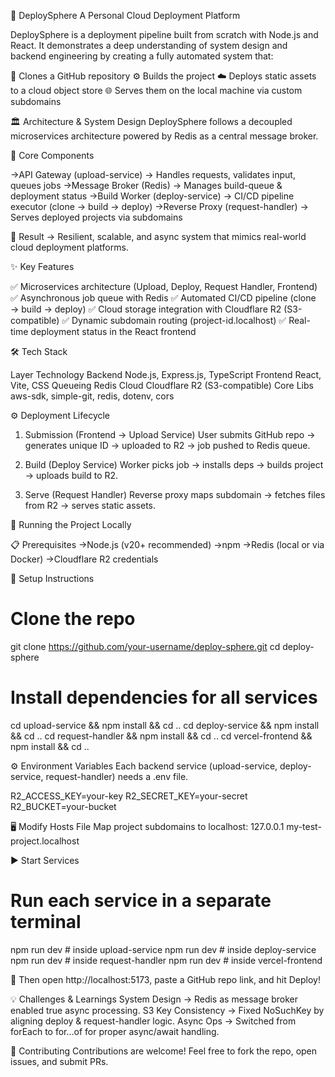 🚀 DeploySphere
A Personal Cloud Deployment Platform

DeploySphere is a deployment pipeline built from scratch with Node.js and React.
It demonstrates a deep understanding of system design and backend engineering by creating a fully automated system that:

📂 Clones a GitHub repository 
⚙️ Builds the project 
☁️ Deploys static assets to a cloud object store 
🌐 Serves them on the local machine via custom subdomains 


🏛️ Architecture & System Design
DeploySphere follows a decoupled microservices architecture powered by Redis as a central message broker.

🔑 Core Components

->API Gateway (upload-service) → Handles requests, validates input, queues jobs
->Message Broker (Redis) → Manages build-queue & deployment status
->Build Worker (deploy-service) → CI/CD pipeline executor (clone → build → deploy)
->Reverse Proxy (request-handler) → Serves deployed projects via subdomains

📌 Result → Resilient, scalable, and async system that mimics real-world cloud deployment platforms.


✨ Key Features

✅ Microservices architecture (Upload, Deploy, Request Handler, Frontend)
✅ Asynchronous job queue with Redis
✅ Automated CI/CD pipeline (clone → build → deploy)
✅ Cloud storage integration with Cloudflare R2 (S3-compatible)
✅ Dynamic subdomain routing (project-id.localhost)
✅ Real-time deployment status in the React frontend


🛠️ Tech Stack

Layer			            Technology
Backend		    Node.js, Express.js, TypeScript
Frontend	    React, Vite, CSS
Queueing	    Redis
Cloud		      Cloudflare R2 (S3-compatible)
Core Libs	    aws-sdk, simple-git, redis, dotenv, cors


⚙️ Deployment Lifecycle

1. Submission (Frontend → Upload Service)
	User submits GitHub repo → generates unique ID → uploaded to R2 → job pushed to Redis queue.

2. Build (Deploy Service)
	Worker picks job → installs deps → builds project → uploads build to R2.

3. Serve (Request Handler)
	Reverse proxy maps subdomain → fetches files from R2 → serves static assets.


🚀 Running the Project Locally

📋 Prerequisites
   ->Node.js (v20+ recommended)
   ->npm
   ->Redis (local or via Docker)
   ->Cloudflare R2 credentials

🔧 Setup Instructions
   # Clone the repo
   git clone https://github.com/your-username/deploy-sphere.git
   cd deploy-sphere

   # Install dependencies for all services
   cd upload-service && npm install && cd ..
   cd deploy-service && npm install && cd ..
   cd request-handler && npm install && cd ..
   cd vercel-frontend && npm install && cd ..


⚙️ Environment Variables
   Each backend service (upload-service, deploy-service, request-handler) needs a .env file.

   R2_ACCESS_KEY=your-key
   R2_SECRET_KEY=your-secret
   R2_BUCKET=your-bucket


🖥️ Modify Hosts File
   Map project subdomains to localhost:
   127.0.0.1 my-test-project.localhost

▶️ Start Services
   # Run each service in a separate terminal
   npm run dev  # inside upload-service
   npm run dev  # inside deploy-service
   npm run dev  # inside request-handler
   npm run dev  # inside vercel-frontend


🎉 Then open http://localhost:5173, paste a GitHub repo link, and hit Deploy! 


💡 Challenges & Learnings
System Design → Redis as message broker enabled true async processing.
S3 Key Consistency → Fixed NoSuchKey by aligning deploy & request-handler logic.
Async Ops → Switched from forEach to for...of for proper async/await handling.


🤝 Contributing
Contributions are welcome! Feel free to fork the repo, open issues, and submit PRs.
